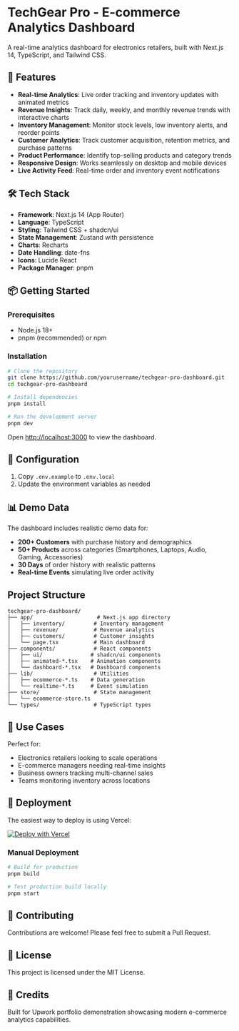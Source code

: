 # TechGear Pro - E-commerce Analytics Dashboard

A real-time analytics dashboard for electronics retailers, built with Next.js 14, TypeScript, and Tailwind CSS.

## 🚀 Features

- **Real-time Analytics**: Live order tracking and inventory updates with animated metrics
- **Revenue Insights**: Track daily, weekly, and monthly revenue trends with interactive charts
- **Inventory Management**: Monitor stock levels, low inventory alerts, and reorder points
- **Customer Analytics**: Track customer acquisition, retention metrics, and purchase patterns
- **Product Performance**: Identify top-selling products and category trends
- **Responsive Design**: Works seamlessly on desktop and mobile devices
- **Live Activity Feed**: Real-time order and inventory event notifications

## 🛠️ Tech Stack

- **Framework**: Next.js 14 (App Router)
- **Language**: TypeScript
- **Styling**: Tailwind CSS + shadcn/ui
- **State Management**: Zustand with persistence
- **Charts**: Recharts
- **Date Handling**: date-fns
- **Icons**: Lucide React
- **Package Manager**: pnpm

## 📦 Getting Started

### Prerequisites

- Node.js 18+ 
- pnpm (recommended) or npm

### Installation

```bash
# Clone the repository
git clone https://github.com/yourusername/techgear-pro-dashboard.git
cd techgear-pro-dashboard

# Install dependencies
pnpm install

# Run the development server
pnpm dev
```

Open [http://localhost:3000](http://localhost:3000) to view the dashboard.

## 🔧 Configuration

1. Copy `.env.example` to `.env.local`
2. Update the environment variables as needed

## 📊 Demo Data

The dashboard includes realistic demo data for:
- **200+ Customers** with purchase history and demographics
- **50+ Products** across categories (Smartphones, Laptops, Audio, Gaming, Accessories)
- **30 Days** of order history with realistic patterns
- **Real-time Events** simulating live order activity

## Project Structure

```
techgear-pro-dashboard/
├── app/                    # Next.js app directory
│   ├── inventory/         # Inventory management
│   ├── revenue/           # Revenue analytics
│   ├── customers/         # Customer insights
│   └── page.tsx           # Main dashboard
├── components/            # React components
│   ├── ui/               # shadcn/ui components
│   ├── animated-*.tsx    # Animation components
│   └── dashboard-*.tsx   # Dashboard components
├── lib/                   # Utilities
│   ├── ecommerce-*.ts    # Data generation
│   └── realtime-*.ts     # Event simulation
├── store/                 # State management
│   └── ecommerce-store.ts
└── types/                 # TypeScript types
```

## 🎯 Use Cases

Perfect for:
- Electronics retailers looking to scale operations
- E-commerce managers needing real-time insights
- Business owners tracking multi-channel sales
- Teams monitoring inventory across locations

## 🚀 Deployment

The easiest way to deploy is using Vercel:

[![Deploy with Vercel](https://vercel.com/button)](https://vercel.com/new/clone?repository-url=https://github.com/yourusername/techgear-pro-dashboard)

### Manual Deployment

```bash
# Build for production
pnpm build

# Test production build locally
pnpm start
```

## 🤝 Contributing

Contributions are welcome! Please feel free to submit a Pull Request.

## 📄 License

This project is licensed under the MIT License.

## 🎉 Credits

Built for Upwork portfolio demonstration showcasing modern e-commerce analytics capabilities.
